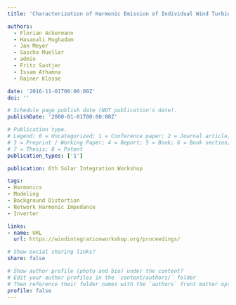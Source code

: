 ```yaml
---
title: 'Characterization of Harmonic Emission of Individual Wind Turbines and PV Inverters Based on Measurements - Part 1 - Photovoltaic Inverters'

authors:
  - Florian Ackermann
  - Hasanali Moghadam
  - Jan Meyer
  - Sascha Mueller
  - admin
  - Fritz Santjer
  - Issam Athamna
  - Rainer Klosse

date: '2016-11-01T00:00:00Z'
doi: ''

# Schedule page publish date (NOT publication's date).
publishDate: '2000-01-01T00:00:00Z'

# Publication type.
# Legend: 0 = Uncategorized; 1 = Conference paper; 2 = Journal article;
# 3 = Preprint / Working Paper; 4 = Report; 5 = Book; 6 = Book section;
# 7 = Thesis; 8 = Patent
publication_types: ['1']

publication: 6th Solar Integration Workshop

tags:
- Harmonics
- Modeling
- Background Distortion
- Network Harmonic Impedance
- Inverter

links:
- name: URL
  url: https://windintegrationworkshop.org/proceedings/

# Show social sharing links?
share: false

# Show author profile (photo and bio) under the content?
# Edit your author profiles in the `content/authors/` folder
# Then reference their folder names with the `authors` front matter option above
profile: false
---
```

